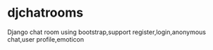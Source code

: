 djchatrooms
===========

Django chat room using bootstrap,support register,login,anonymous chat,user profile,emoticon
